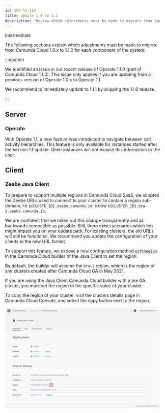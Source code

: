```yaml
---
id: 100-to-110
title: Update 1.0 to 1.1
description: "Review which adjustments must be made to migrate from Camunda Cloud 1.0.x to 1.1.0."
---
```

<span class="badge badge--primary">Intermediate</span>

The following sections explain which adjustments must be made to migrate from Camunda Cloud 1.0.x to 1.1.0 for each component of the system.

:::caution

 We identified an issue in our recent release of Operate 1.1.0 (part of Camunda
 Cloud 1.1.0). This issue only applies if you are updating from a previous
 version of Operate 1.0.x to Operate 1.1.

 We recommend to immediately update to 1.1.1 by skipping the 1.1.0 release.

:::

## Server

### Operate

With Operate 1.1, a new feature was introduced to navigate between call activity
hierarchies. This feature is only available for instances started after the
version 1.1 update. Older instances will not expose this information to the user.

## Client

### Zeebe Java Client

To prepare to support multiple regions in Camunda Cloud SaaS, we adopted the
Zeebe URLs used to connect to your cluster to contain a region sub-domain, i.e
`${CLUSTE_ID}.zeebe.camunda.io` is now `${CLUSTER_ID}.bru-2.zeebe.camunda.io`.

We are confident that we rolled out this change transparently and as backwards
compatible as possible. Still, there exists scenarios which this might impact
you on your update path. For existing clusters, the old URLs will still be
functional. We recommend you update the configuration of your clients to
the new URL format.

To support this feature, we expose a new configuration method
[`withRegion`](https://javadoc.io/doc/io.camunda/zeebe-client-java/latest/io/camunda/zeebe/client/ZeebeClientCloudBuilderStep1.ZeebeClientCloudBuilderStep2.ZeebeClientCloudBuilderStep3.ZeebeClientCloudBuilderStep4.html#withRegion(java.lang.String))
in the Camunda Cloud builder of the Java Client to set the region.

By default, the builder will assume the `bru-2` region, which is the region of
any clusters created after Camunda Cloud GA in May 2021.

If you are using the Java Client Camunda Cloud builder with a pre GA
cluster, you must set the region to the specific value of your cluster.

To copy the region of your cluster, visit the clusters details page in
Camunda Cloud Console, and select the copy button next to the region.

![](../img/update-guide-100-to-110-copy-region.png)

